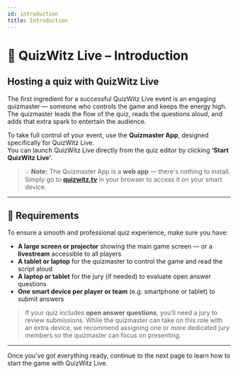 ```yaml
---
id: introduction
title: Introduction
---
```


# 🎤 QuizWitz Live – Introduction

## Hosting a quiz with QuizWitz Live

The first ingredient for a successful QuizWitz Live event is an engaging quizmaster — someone who controls the game and keeps the energy high. The quizmaster leads the flow of the quiz, reads the questions aloud, and adds that extra spark to entertain the audience.

To take full control of your event, use the **Quizmaster App**, designed specifically for QuizWitz Live.  
You can launch QuizWitz Live directly from the quiz editor by clicking **‘Start QuizWitz Live’**.

> 💡 **Note:** The Quizmaster App is a **web app** — there's nothing to install. Simply go to [**quizwitz.tv**](https://quizwitz.tv) in your browser to access it on your smart device.

---

## 🧰 Requirements

To ensure a smooth and professional quiz experience, make sure you have:

- **A large screen or projector** showing the main game screen — or a **livestream** accessible to all players
- **A tablet or laptop** for the quizmaster to control the game and read the script aloud
- **A laptop or tablet** for the jury (if needed) to evaluate open answer questions
- **One smart device per player or team** (e.g. smartphone or tablet) to submit answers

> If your quiz includes **open answer questions**, you’ll need a jury to review submissions. While the quizmaster can take on this role with an extra device, we recommend assigning one or more dedicated jury members so the quizmaster can focus on presenting.

---

Once you’ve got everything ready, continue to the next page to learn how to start the game with QuizWitz Live.
